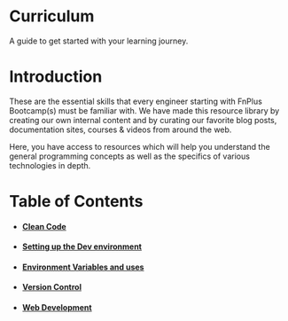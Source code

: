 # Curriculum

A guide to get started with your learning journey.

# Introduction

These are the essential skills that every engineer starting with FnPlus Bootcamp(s) must be familiar with. We have made this resource library by creating our own internal content and by curating our favorite blog posts, documentation sites, courses & videos from around the web.

Here, you have access to resources which will help you understand the general programming concepts as well as the specifics of various technologies in depth.

# Table of Contents

- #### **[Clean Code](https://github.com/fnplus/curriculum/tree/master/Clean%20Code)**

- #### **[Setting up the Dev environment](https://github.com/fnplus/curriculum/tree/master/Setting%20up%20the%20Environment)**

- #### **[Environment Variables and uses](https://github.com/fnplus/curriculum/tree/master/Setting%20up%20the%20Environment#environment-variables-and-uses)**

- #### **[Version Control](https://github.com/fnplus/curriculum/tree/master/Version%20Control)**

- #### [Web Development](https://github.com/fnplus/curriculum/tree/master/Web%20Dev#web-dev)
